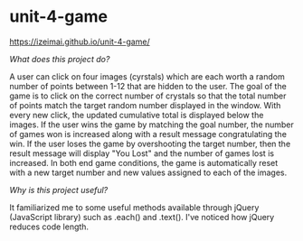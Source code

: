 # unit-4-game

https://izeimai.github.io/unit-4-game/

*What does this project do?* 

A user can click on four images (cyrstals) which are each worth a random number of points between 1-12 that are hidden to the user. The goal of the game is to click on the correct number of crystals so that the total number of points match the target random number displayed in the window. With every new click, the updated cumulative total is displayed below the images. If the user wins the game by matching the goal number, the number of games won is increased along with a result message congratulating the win. If the user loses the game by overshooting the target number, then the result message will display "You Lost" and the number of games lost is increased. In both end game conditions, the game is automatically reset with a new target number and new values assigned to each of the images.

*Why is this project useful?*

It familiarized me to some useful methods available through jQuery (JavaScript library) such as .each() and .text(). I've noticed how jQuery reduces code length. 